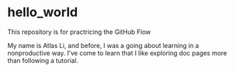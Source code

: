 # hello_world
This repository is for practricing the GitHub Flow

My name is Atlas Li, and before, I was a going about learning in a nonproductive way. I've come to learn that I like exploring doc pages more than following a tutorial.
